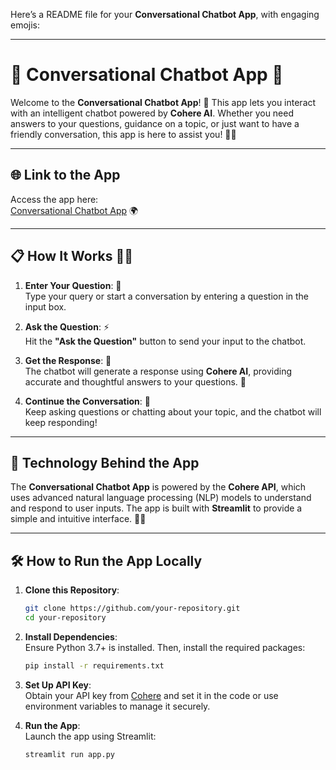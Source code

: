 Here’s a README file for your **Conversational Chatbot App**, with engaging emojis:

---

# 💬 **Conversational Chatbot App** 🤖

Welcome to the **Conversational Chatbot App**! 🌟 This app lets you interact with an intelligent chatbot powered by **Cohere AI**. Whether you need answers to your questions, guidance on a topic, or just want to have a friendly conversation, this app is here to assist you! 🧠✨

---

## 🌐 **Link to the App**

Access the app here:  
[Conversational Chatbot App](https://conversational-chatbot-using-cohere.streamlit.app/) 🌍

---

## 📋 **How It Works** 🧑‍💻

1. **Enter Your Question**: 📝  
   Type your query or start a conversation by entering a question in the input box.

2. **Ask the Question**: ⚡  
   Hit the **"Ask the Question"** button to send your input to the chatbot.

3. **Get the Response**: 💬  
   The chatbot will generate a response using **Cohere AI**, providing accurate and thoughtful answers to your questions. 🤔

4. **Continue the Conversation**: 🔄  
   Keep asking questions or chatting about your topic, and the chatbot will keep responding!

---

## 🧠 **Technology Behind the App**

The **Conversational Chatbot App** is powered by the **Cohere API**, which uses advanced natural language processing (NLP) models to understand and respond to user inputs. The app is built with **Streamlit** to provide a simple and intuitive interface. 🤖✨

---

## 🛠 **How to Run the App Locally**

1. **Clone this Repository**:  
   ```bash
   git clone https://github.com/your-repository.git
   cd your-repository
   ```

2. **Install Dependencies**:  
   Ensure Python 3.7+ is installed. Then, install the required packages:  
   ```bash
   pip install -r requirements.txt
   ```

3. **Set Up API Key**:  
   Obtain your API key from [Cohere](https://cohere.ai/) and set it in the code or use environment variables to manage it securely.

4. **Run the App**:  
   Launch the app using Streamlit:  
   ```bash
   streamlit run app.py
   ```
